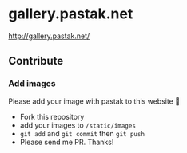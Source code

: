 # gallery.pastak.net

http://gallery.pastak.net/

## Contribute

### Add images

Please add your image with pastak to this website :bow:

- Fork this repository
- add your images to `/static/images`
- `git add` and `git commit` then `git push`
- Please send me PR. Thanks!
